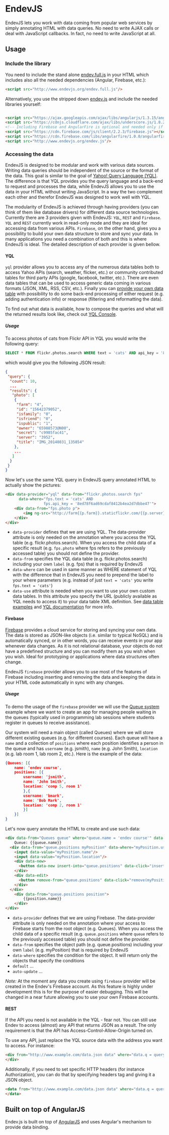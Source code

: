EndevJS
========

EndevJS lets you work with data coming from popular web services by simply annotating HTML with data queries. No need to write AJAX calls or deal with JavaScript callbacks. In fact, no need to write JavaScript at all. 

## Usage

### Include the library

You need to include the stand alone [endev.full.js](http://www.endevjs.org/endev.full.js) in your HTML which includes also all the needed dependencies (Angular, Firebase, etc.):

```html
<script src="http://www.endevjs.org/endev.full.js"/>
```

Alternatively, you use the stripped down [endev.js](http://www.endevjs.org/endev.js) and include the needed libraries yourself:


```html

<script src="https://ajax.googleapis.com/ajax/libs/angularjs/1.3.15/angular.js"></script>
<script src="https://cdnjs.cloudflare.com/ajax/libs/underscore.js/1.8.2/underscore.js"></script>
<!-- Including Firebase and AngularFire is optional and needed only if you are going to use Firebase data  -->
<script src="https://cdn.firebase.com/js/client/2.2.3/firebase.js"></script>
<script src="https://cdn.firebase.com/libs/angularfire/1.0.0/angularfire.min.js"></script>
<script src="http://www.endevjs.org/endev.js"/>
```


### Accessing the data

EndevJS is designed to be modular and work with various data sources. Writing data queries should be independent of the source or the format of the data. This goal is similar to the goal of [Yahoo! Query Language (YQL)](https://developer.yahoo.com/yql/). The difference is that YQL provides you the query language and a back-end to request and processes the data, while EndevJS allows you to use the data in your HTML without writing JavaScript. In a way the two complement each other and therefor EndevJS was designed to work well with YQL.

The modularity of EndevJS is achieved through having providers (you can think of them like database drivers) for different data source technologies. Currently there are 3 providers given with EndevJS: `YQL`, `REST` and `Firebase`. `YQL` and `REST` currently work in read-only mode  and they are ideal for accessing data from various APIs. `Firebase`, on the other hand, gives you a possibility to build your own data structure to store and sync your data. In many applications you need a combination of both and this is where EndevJS is ideal. The detailed description of each provider is given bellow.

#### YQL

`yql` provider allows you to access any of the numerous data tables both to access Yahoo APIs (search, weather, flicker, etc.) or community contributed tables for third party APIs (google, facebook, twitter, etc.). There are even data tables that can be used to access generic data coming in various formats (JSON, XML, RSS, CSV, etc.). Finally you can [provide your own data table](https://developer.yahoo.com/yql/guide/yql_dev_guide.html) with possibility to do some back-end processing of either request (e.g. adding authentication info) or response (filtering and reformatting the data). 

To find out what data is available, how to compose the queries and what will the returned results look like, check out [YQL Console](https://developer.yahoo.com/yql/console).

##### Usage

To access photos of cats from Flickr API in YQL you would write the following query:

```sql
SELECT * FROM flickr.photos.search WHERE text = 'cats' AND api_key = '8ed78f6ad69cdaf8412b4ea2d7dbbe47'
```

which would give you the following JSON result:

```json
{
 "query": {
  "count": 10,
  ...
  "results": {
   "photo": [
    {
     "farm": "4",
     "id": "15642379052",
     "isfamily": "0",
     "isfriend": "0",
     "ispublic": "1",
     "owner": "65988573@N00",
     "secret": "c9985fac41",
     "server": "3952",
     "title": "IMG_20140831_135854"
    },
    ...
   ]
  }
 }
}
```

Now let's use the same YQL query in EndevJS query annotated HTML to actually show the pictures:

```html
<div data-provider="yql" data-from="flickr.photos.search fps" 
      data-where="fps.text = 'cats' AND 
                 fps.api_key = '8ed78f6ad69cdaf8412b4ea2d7dbbe47'">
    <div data-from="fps.photo p">
        <img ng-src="http://farm{{p.farm}}.staticflickr.com/{{p.server}}/{{p.id}}_{{p.secret}}.jpg">
    </div>
</div>
```

* `data-provider` defines that we are using YQL. The data-provider attribute is only needed on the annotation where you access the YQL table (e.g. flickr.photos.search). When you access the child data of a specific result (e.g. `fps.photo` where fps refers to the previously accessed table) you should not define the provider.
* `data-from` specifies the YQL data table (e.g. flickr.photos.search) including your own `label` (e.g. fps) that is required by EndevJS
* `data-where` can be used in same manner as WHERE statement of YQL with the difference that in EndevJS you need to prepend the label to your where parameters (e.g. instead of just `text = 'cats'` you write `fps.text = 'cats'`)
* `data-use` attribute is needed when you want to use your own custom data tables. In this attribute you specify the URL (publicly available as YQL needs to access it) to your data table XML definition. See [data table examples](examples/data-tables) and [YQL documentation](https://developer.yahoo.com/yql/guide/yql_dev_guide.html) for more info.

#### Firebase

[Firebase](https://www.firebase.com/) provides a cloud service for storing and syncing your own data. The data is stored as JSON-like objects (i.e. similar to typical NoSQL) and is automatically synced, or in other words, you can receive events in your app whenever data changes. As it is not relational database, your objects do not have a predefined structure and you can modify them as you wish when you wish. Ideal for prototyping or applications where data structures often change. 

EndevJS `firebase` provider allows you to use most of the features of Firebase including inserting and removing the data and keeping the data in your HTML code automatically in sync with any changes.

##### Usage

To demo the usage of the `firebase` provider we will use the [Queue system](examples/qwait.html) example where we want to create an app for managing people waiting in the queues (typically used in programming lab sessions where students register in queues to receive assistance).

Our system will need a main object (called Queues) where we will store different existing queues (e.g. for different courses). Each queue will have a `name` and a collection of `positions` where each position identifies a person in the queue and has `username` (e.g. jsmith), `name` (e.g. John Smith), `location` (e.g. lab room 1, lab room 2, etc.). Here is the example of the data:

```json
{Queues: [{
    name: 'endev course',
    positions: [{
        username: 'jsmith',
        name: 'John Smith',
        location: 'comp 5, room 1'
        },{
        username: 'bmark',
        name: 'Bob Mark',
        location: 'comp 2, room 1'
        }]
    }]
}
```

Let's now query annotate the HTML to create and use such data:

```html
<div data-from="Queues queue" where="queue.name = 'endev course'" data-provider='firebase'>
    Queue: {{queue.name}}
  <div data-from="queue.positions myPosition" data-where="myPosition.username = 'jsmith'" default="{username:'jsmith',name:'John Smith'}" auto-update="true">
    <input data-value="myPosition.name"/>
    <input data-value="myPosition.location"/>
    <div data-new>
      <button data-new insert-into="queue.positions" data-click="insert(myPosition)">Add</button>
    </div>
    <div data-edit>
      <button remove-from="queue.positions" data-click="remove(myPosition)">Remove</button>
    </div>
  </div>
    <div data-from="queue.positions position">
        {{position.name}}
    </div>
</div>
```

* `data-provider` defines that we are using Firebase. The data-provider attribute is only needed on the annotation where your access to Firebase starts from the root object (e.g. Queues). When you access the child data of a specific result (e.g. `queue.positions` where `queue` refers to the previously accessed table) you should not define the provider.
* `data-from` specifies the object path (e.g. queue.positions) including your own `label` (e.g. myPosition) that is required by EndevJS
* `data-where` specifies the condition for the object. It will return only the objects that specify the conditions
* `default` ... 
* `auto-update` ...

*Note:* At the moment any data you create using `firebase` provider will be created in the Endev's Firebase account. As this feature is highly under development this is for the purpose of easier debugging. This will be changed in a near future allowing you to use your own Firebase accounts.

#### REST

If the API you need is not available in the YQL - fear not. You can still use Endev to access (almost) any API that returns JSON as a result. The only requirement is that the API has Access-Control-Allow-Origin turned on. 

To use any API, just replace the YQL source data with the address you want to access. For instance:

```html
<div from="http://www.example.com/data.json data" where="data.q = query">
</div>
```

Additionally, if you need to set specific HTTP headers (for instance Authorization), you can do that by specifying headers tag and giving it a JSON object.

```html
<data from="http://www.example.com/data.json data" where="data.q = query" headers="{Authorization: 'Access token example'}">
</data>
```

<!--## Query annotations

### Accessing the data: `data-from`

To access the web service data, you should use __from__ and __where__ attributes in any HTML tag inside which you wish the data to be available. These two parameters specify which web service to use and what data to get.

* __from__ (required) is used to define the source of the data. You define it as `path.to.source label`. The `path.to.source` parameter is specific to provider use (see providers bellow) while the `label` defines the variable in which you can use to filter the results in the `where` attribute or to access the results in the rest of your code. You can use any valid (alphanumeric only)name for the label.
* __provider__ (required) defines where the data comes from. The currently available providers that ship with Endev are: `yql`, `rest` and `firebase`. More details on these can be found in the providers section bellow.
* __where__ (optional) is used to specify the parameters required by the web service or to filter your data results. Most web services require some parameters to specify your query further (in the above example that is the text parameter to search for photos of cats) and often other security parameters to identify the calls your application is making (in Flickr case that is the API key). Checking the documentation for the specific service or using [YQL Console](https://developer.yahoo.com/yql/console) should help in understanding what parameters are available and required.
* __auto-update__ (optional and available only with `firebase` provider) defines that as soon as you update your data in the view (e.g. through data-view attribute in an input tag, or using the data-click actions) the data will be updated in the data source as well.
* __refresh__ (optional) specifies the milliseconds in which the request should be repeated. Use this attribute with caution as some APIs have limited number of request in some time interval, so you might reach that limit if you put a low value.  
* __log__ (optional) if set to true will log the data returned by the service in the console. This helps when debugging and trying to understand how the returned data is organized.

### Reading the results: `{{}}` or `data-value`

The `<div>` (or any other) tag with the `from` and `where` attributes will, on opening the HTML page, trigger the required code to access the YQL and get the requested data.   

To access the data you can use any [AngularJS](http://www.angularjs.org) directive or expression. In most common case, you will probably want to iterate over the results (as in the Flickr example). This can be achieved using an [ng-repeat](https://code.angularjs.org/1.2.16/docs/api/ng.directive:ngRepeat) directive. This directive iterates over all the objects in a collection and repeats the HTML attribute it is declared on for each iteration.

In the Flickr example we used `ng-repeat` with `p in fps.photo` expression. This expression defines that we want to iterate over `photo` records returned by the Flickr service (that was stored in `fps` label defined earlier) and for each iteration we will store the results in `p` object.

To get the actual image, we use the `ng-src` directive which allows us to define the source of the image by using the parameters of the results. Here we use AngularJS expression notation defined by double ``{{}}`` brackets.

 ##### Dealing with delays and errors

As it takes some time to access the web service and retrieve the data it is good practice to inform the user that loading of the data is in progress. Furthermore, there might be an error in getting the data. Endev provides two variables that help with of these states:

* __$pending__ will be true when the data is being loaded.
* __$error__ will be true when there was an error in loading the data.

To take the advantage of these variables we can use the [ng-if](https://code.angularjs.org/1.2.16/docs/api/ng.directive:ngIf) directive on HTML tags that will contain the information for each of the states. 

In the Flickr example, we have put the ``ng-if='$pending'`` on the div tag that will display _Loading..._ message only when the data is being loaded. -->


Built on top of AngularJS
---
Endev.js is built on top of [AngularJS](http://www.angularjs.org) and uses Angular's mechanism to provide data binding.




